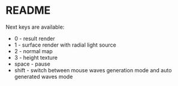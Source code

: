 # README

Next keys are available:
* 0 - result render
* 1 - surface render with radial light source
* 2 - normal map
* 3 - height texture
* space - pause
* shift - switch between mouse waves generation mode and auto generated waves mode